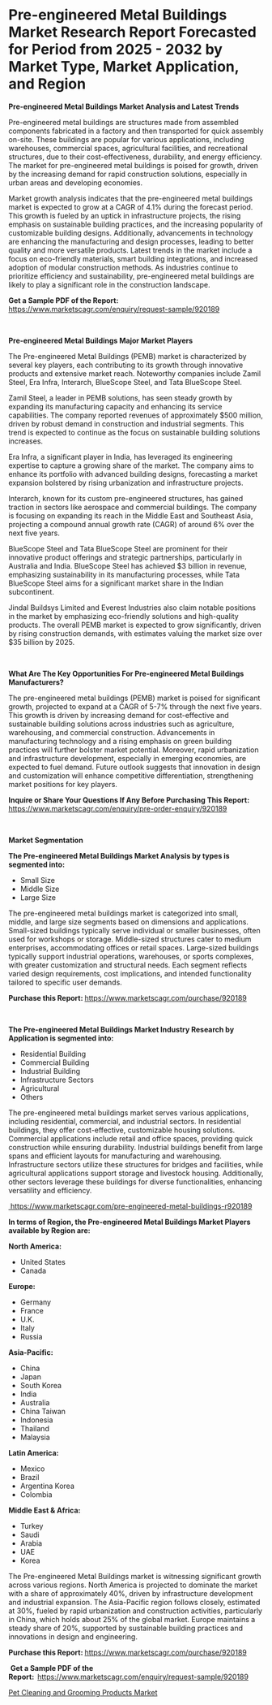<p><h1>Pre-engineered Metal Buildings Market Research Report Forecasted for Period from 2025 -  2032 by Market Type, Market Application, and Region</h1></p><p><strong>Pre-engineered Metal Buildings Market Analysis and Latest Trends</strong></p>
<p><p>Pre-engineered metal buildings are structures made from assembled components fabricated in a factory and then transported for quick assembly on-site. These buildings are popular for various applications, including warehouses, commercial spaces, agricultural facilities, and recreational structures, due to their cost-effectiveness, durability, and energy efficiency. The market for pre-engineered metal buildings is poised for growth, driven by the increasing demand for rapid construction solutions, especially in urban areas and developing economies.</p><p>Market growth analysis indicates that the pre-engineered metal buildings market is expected to grow at a CAGR of 4.1% during the forecast period. This growth is fueled by an uptick in infrastructure projects, the rising emphasis on sustainable building practices, and the increasing popularity of customizable building designs. Additionally, advancements in technology are enhancing the manufacturing and design processes, leading to better quality and more versatile products. Latest trends in the market include a focus on eco-friendly materials, smart building integrations, and increased adoption of modular construction methods. As industries continue to prioritize efficiency and sustainability, pre-engineered metal buildings are likely to play a significant role in the construction landscape.</p></p>
<p><strong>Get a Sample PDF of the Report:&nbsp;</strong> <a href="https://www.marketscagr.com/enquiry/request-sample/920189?utm_campaign=2799&utm_medium=2&utm_source=Github&utm_content=ia&utm_term=05042025&utm_id=pre-engineered-metal-buildings">https://www.marketscagr.com/enquiry/request-sample/920189</a></p>
<p>&nbsp;</p>
<p><strong>Pre-engineered Metal Buildings Major Market Players</strong></p>
<p><p>The Pre-engineered Metal Buildings (PEMB) market is characterized by several key players, each contributing to its growth through innovative products and extensive market reach. Noteworthy companies include Zamil Steel, Era Infra, Interarch, BlueScope Steel, and Tata BlueScope Steel.</p><p>Zamil Steel, a leader in PEMB solutions, has seen steady growth by expanding its manufacturing capacity and enhancing its service capabilities. The company reported revenues of approximately $500 million, driven by robust demand in construction and industrial segments. This trend is expected to continue as the focus on sustainable building solutions increases.</p><p>Era Infra, a significant player in India, has leveraged its engineering expertise to capture a growing share of the market. The company aims to enhance its portfolio with advanced building designs, forecasting a market expansion bolstered by rising urbanization and infrastructure projects.</p><p>Interarch, known for its custom pre-engineered structures, has gained traction in sectors like aerospace and commercial buildings. The company is focusing on expanding its reach in the Middle East and Southeast Asia, projecting a compound annual growth rate (CAGR) of around 6% over the next five years.</p><p>BlueScope Steel and Tata BlueScope Steel are prominent for their innovative product offerings and strategic partnerships, particularly in Australia and India. BlueScope Steel has achieved $3 billion in revenue, emphasizing sustainability in its manufacturing processes, while Tata BlueScope Steel aims for a significant market share in the Indian subcontinent.</p><p>Jindal Buildsys Limited and Everest Industries also claim notable positions in the market by emphasizing eco-friendly solutions and high-quality products. The overall PEMB market is expected to grow significantly, driven by rising construction demands, with estimates valuing the market size over $35 billion by 2025.</p></p>
<p>&nbsp;</p>
<p><strong>What Are The Key Opportunities For Pre-engineered Metal Buildings Manufacturers?</strong></p>
<p><p>The pre-engineered metal buildings (PEMB) market is poised for significant growth, projected to expand at a CAGR of 5-7% through the next five years. This growth is driven by increasing demand for cost-effective and sustainable building solutions across industries such as agriculture, warehousing, and commercial construction. Advancements in manufacturing technology and a rising emphasis on green building practices will further bolster market potential. Moreover, rapid urbanization and infrastructure development, especially in emerging economies, are expected to fuel demand. Future outlook suggests that innovation in design and customization will enhance competitive differentiation, strengthening market positions for key players.</p></p>
<p><strong>Inquire or Share Your Questions If Any Before Purchasing This Report:</strong> <a href="https://www.marketscagr.com/enquiry/pre-order-enquiry/920189?utm_campaign=2799&utm_medium=2&utm_source=Github&utm_content=ia&utm_term=05042025&utm_id=pre-engineered-metal-buildings">https://www.marketscagr.com/enquiry/pre-order-enquiry/920189</a></p>
<p>&nbsp;</p>
<p><strong>Market Segmentation</strong></p>
<p><strong>The Pre-engineered Metal Buildings Market Analysis by types is segmented into:</strong></p>
<p><ul><li>Small Size</li><li>Middle Size</li><li>Large Size</li></ul></p>
<p><p>The pre-engineered metal buildings market is categorized into small, middle, and large size segments based on dimensions and applications. Small-sized buildings typically serve individual or smaller businesses, often used for workshops or storage. Middle-sized structures cater to medium enterprises, accommodating offices or retail spaces. Large-sized buildings typically support industrial operations, warehouses, or sports complexes, with greater customization and structural needs. Each segment reflects varied design requirements, cost implications, and intended functionality tailored to specific user demands.</p></p>
<p><strong>Purchase this Report:&nbsp;</strong><a href="https://www.marketscagr.com/purchase/920189?utm_campaign=2799&utm_medium=2&utm_source=Github&utm_content=ia&utm_term=05042025&utm_id=pre-engineered-metal-buildings">https://www.marketscagr.com/purchase/920189</a></p>
<p>&nbsp;</p>
<p><strong>The Pre-engineered Metal Buildings Market Industry Research by Application is segmented into:</strong></p>
<p><ul><li>Residential Building</li><li>Commercial Building</li><li>Industrial Building</li><li>Infrastructure Sectors</li><li>Agricultural</li><li>Others</li></ul></p>
<p><p>The pre-engineered metal buildings market serves various applications, including residential, commercial, and industrial sectors. In residential buildings, they offer cost-effective, customizable housing solutions. Commercial applications include retail and office spaces, providing quick construction while ensuring durability. Industrial buildings benefit from large spans and efficient layouts for manufacturing and warehousing. Infrastructure sectors utilize these structures for bridges and facilities, while agricultural applications support storage and livestock housing. Additionally, other sectors leverage these buildings for diverse functionalities, enhancing versatility and efficiency.</p></p>
<p><a href="https://www.marketscagr.com/pre-engineered-metal-buildings-r920189?utm_campaign=2799&utm_medium=2&utm_source=Github&utm_content=ia&utm_term=05042025&utm_id=pre-engineered-metal-buildings">&nbsp;https://www.marketscagr.com/pre-engineered-metal-buildings-r920189</a></p>
<p><strong>In terms of Region, the Pre-engineered Metal Buildings Market Players available by Region are:</strong></p>
<p>
    <p> <strong> North America: </strong>
        <ul>
            <li>United States</li>
            <li>Canada</li>
        </ul>
        </p> 
    <p> <strong> Europe: </strong>
        <ul>
            <li>Germany</li>
            <li>France</li>
            <li>U.K.</li>
            <li>Italy</li>
            <li>Russia</li>
        </ul>
        </p> 
    <p> <strong> Asia-Pacific: </strong>
        <ul>
            <li>China</li>
            <li>Japan</li>
            <li>South Korea</li>
            <li>India</li>
            <li>Australia</li>
            <li>China Taiwan</li>
            <li>Indonesia</li>
            <li>Thailand</li>
            <li>Malaysia</li>
        </ul>
        </p> 
    <p> <strong> Latin America: </strong>
        <ul>
            <li>Mexico</li>
            <li>Brazil</li>
            <li>Argentina Korea</li>
            <li>Colombia</li>
        </ul>
        </p> 
    <p> <strong> Middle East & Africa: </strong>
        <ul>
            <li>Turkey</li>
            <li>Saudi</li>
            <li>Arabia</li>
            <li>UAE</li>
            <li>Korea</li>
        </ul>
    </p>
    </p>
<p><p>The Pre-engineered Metal Buildings market is witnessing significant growth across various regions. North America is projected to dominate the market with a share of approximately 40%, driven by infrastructure development and industrial expansion. The Asia-Pacific region follows closely, estimated at 30%, fueled by rapid urbanization and construction activities, particularly in China, which holds about 25% of the global market. Europe maintains a steady share of 20%, supported by sustainable building practices and innovations in design and engineering.</p></p>
<p><strong>Purchase this Report: </strong><a href="https://www.marketscagr.com/purchase/920189?utm_campaign=2799&utm_medium=2&utm_source=Github&utm_content=ia&utm_term=05042025&utm_id=pre-engineered-metal-buildings">https://www.marketscagr.com/purchase/920189</a></p>
<p>&nbsp;<strong>Get a Sample PDF of the Report:&nbsp;&nbsp;</strong><a href="https://www.marketscagr.com/enquiry/request-sample/920189?utm_campaign=2799&utm_medium=2&utm_source=Github&utm_content=ia&utm_term=05042025&utm_id=pre-engineered-metal-buildings">https://www.marketscagr.com/enquiry/request-sample/920189</a></p>
<p><strong></strong></p>
<p><p><a href="https://github.com/mriwacraane/Market-Research-Report-List-1/blob/main/pet-cleaning-and-grooming-products-market.md?utm_campaign=2799&utm_medium=2&utm_source=Github&utm_content=ia&utm_term=05042025&utm_id=pre-engineered-metal-buildings">Pet Cleaning and Grooming Products Market</a></p></p>